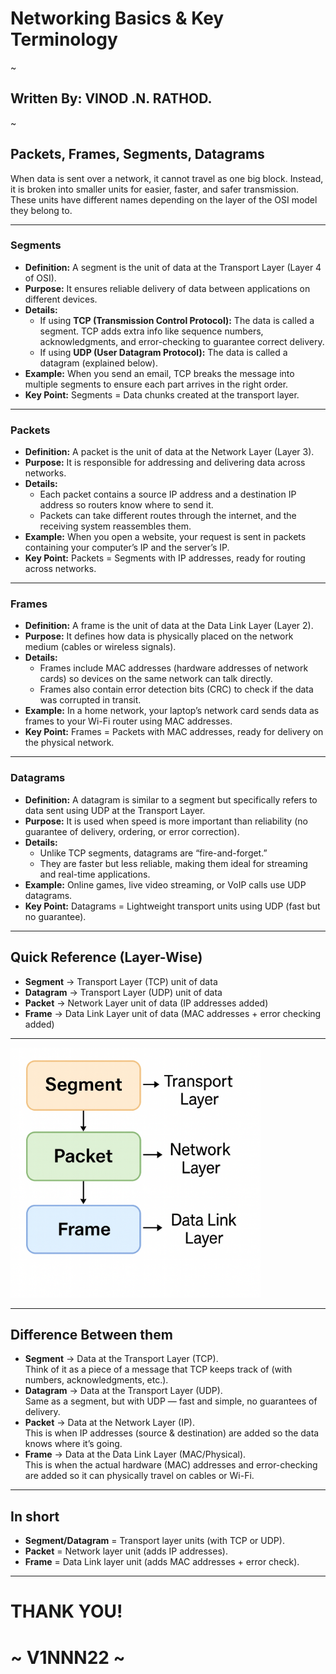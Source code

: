 # Networking Basics & Key Terminology
~
## Written By: VINOD .N. RATHOD.
~

## Packets, Frames, Segments, Datagrams

When data is sent over a network, it cannot travel as one big block. Instead, it is broken into smaller units for easier, faster, and safer transmission. These units have different names depending on the layer of the OSI model they belong to.

---

### Segments
- **Definition:** A segment is the unit of data at the Transport Layer (Layer 4 of OSI).  
- **Purpose:** It ensures reliable delivery of data between applications on different devices.  
- **Details:**  
  - If using **TCP (Transmission Control Protocol):** The data is called a segment. TCP adds extra info like sequence numbers, acknowledgments, and error-checking to guarantee correct delivery.  
  - If using **UDP (User Datagram Protocol):** The data is called a datagram (explained below).  
- **Example:** When you send an email, TCP breaks the message into multiple segments to ensure each part arrives in the right order.  
- **Key Point:** Segments = Data chunks created at the transport layer.  

---

### Packets
- **Definition:** A packet is the unit of data at the Network Layer (Layer 3).  
- **Purpose:** It is responsible for addressing and delivering data across networks.  
- **Details:**  
  - Each packet contains a source IP address and a destination IP address so routers know where to send it.  
  - Packets can take different routes through the internet, and the receiving system reassembles them.  
- **Example:** When you open a website, your request is sent in packets containing your computer’s IP and the server’s IP.  
- **Key Point:** Packets = Segments with IP addresses, ready for routing across networks.  

---

### Frames
- **Definition:** A frame is the unit of data at the Data Link Layer (Layer 2).  
- **Purpose:** It defines how data is physically placed on the network medium (cables or wireless signals).  
- **Details:**  
  - Frames include MAC addresses (hardware addresses of network cards) so devices on the same network can talk directly.  
  - Frames also contain error detection bits (CRC) to check if the data was corrupted in transit.  
- **Example:** In a home network, your laptop’s network card sends data as frames to your Wi-Fi router using MAC addresses.  
- **Key Point:** Frames = Packets with MAC addresses, ready for delivery on the physical network.  

---

### Datagrams
- **Definition:** A datagram is similar to a segment but specifically refers to data sent using UDP at the Transport Layer.  
- **Purpose:** It is used when speed is more important than reliability (no guarantee of delivery, ordering, or error correction).  
- **Details:**  
  - Unlike TCP segments, datagrams are “fire-and-forget.”  
  - They are faster but less reliable, making them ideal for streaming and real-time applications.  
- **Example:** Online games, live video streaming, or VoIP calls use UDP datagrams.  
- **Key Point:** Datagrams = Lightweight transport units using UDP (fast but no guarantee).  

---

## Quick Reference (Layer-Wise)
- **Segment** → Transport Layer (TCP) unit of data  
- **Datagram** → Transport Layer (UDP) unit of data  
- **Packet** → Network Layer unit of data (IP addresses added)  
- **Frame** → Data Link Layer unit of data (MAC addresses + error checking added)  

---

<img src="Assets/packets,segments.png" alt="Daigram" width="400"/>


----

## Difference Between them
- **Segment** → Data at the Transport Layer (TCP).  
  Think of it as a piece of a message that TCP keeps track of (with numbers, acknowledgments, etc.).  
- **Datagram** → Data at the Transport Layer (UDP).  
  Same as a segment, but with UDP — fast and simple, no guarantees of delivery.  
- **Packet** → Data at the Network Layer (IP).  
  This is when IP addresses (source & destination) are added so the data knows where it’s going.  
- **Frame** → Data at the Data Link Layer (MAC/Physical).  
  This is when the actual hardware (MAC) addresses and error-checking are added so it can physically travel on cables or Wi-Fi.  

---

## In short
- **Segment/Datagram** = Transport layer units (with TCP or UDP).  
- **Packet** = Network layer unit (adds IP addresses).  
- **Frame** = Data Link layer unit (adds MAC addresses + error check).  

---
# THANK YOU!  
# ~ **V1NNN22** ~
